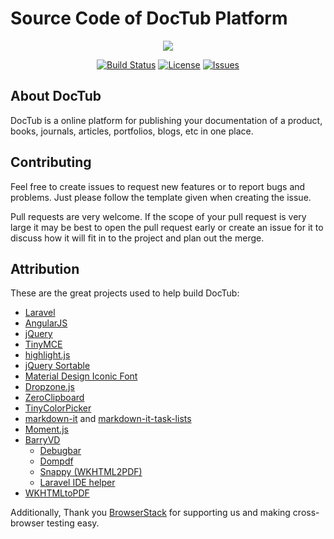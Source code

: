 # Source Code of DocTub Platform

<p align="center"><img src="https://doctub-cdn.netlify.com/logo/logo-100.png"></p>

<p align="center">
<a href="https://travis-ci.org/doctub/platform"><img src="https://travis-ci.org/doctub/platform.svg?branch=master" alt="Build Status"></a>
<a href="https://packagist.org/packages/doctub/platform"><img src="https://img.shields.io/badge/license-Apache%202-blue.svg" alt="License"></a>
<a href="https://github.com/doctub/platform/issues"><img src="https://img.shields.io/github/issues/doctub/platform.svg" alt="Issues"></a>
</p>

## About DocTub

DocTub is a online platform for publishing your documentation of a product, books, journals, articles, portfolios, blogs, etc in one place.

## Contributing

Feel free to create issues to request new features or to report bugs and problems. Just please follow the template given when creating the issue.

Pull requests are very welcome. If the scope of your pull request is very large it may be best to open the pull request early or create an issue for it to discuss how it will fit in to the project and plan out the merge.

## Attribution

These are the great projects used to help build DocTub:

* [Laravel](http://laravel.com/)
* [AngularJS](https://angularjs.org/)
* [jQuery](https://jquery.com/)
* [TinyMCE](https://www.tinymce.com/)
* [highlight.js](https://highlightjs.org/)
* [jQuery Sortable](https://johnny.github.io/jquery-sortable/)
* [Material Design Iconic Font](http://zavoloklom.github.io/material-design-iconic-font/icons.html)
* [Dropzone.js](http://www.dropzonejs.com/)
* [ZeroClipboard](http://zeroclipboard.org/)
* [TinyColorPicker](http://www.dematte.at/tinyColorPicker/index.html)
* [markdown-it](https://github.com/markdown-it/markdown-it) and [markdown-it-task-lists](https://github.com/revin/markdown-it-task-lists)
* [Moment.js](http://momentjs.com/)
* [BarryVD](https://github.com/barryvdh)
    * [Debugbar](https://github.com/barryvdh/laravel-debugbar)
    * [Dompdf](https://github.com/barryvdh/laravel-dompdf)
    * [Snappy (WKHTML2PDF)](https://github.com/barryvdh/laravel-snappy)
    * [Laravel IDE helper](https://github.com/barryvdh/laravel-ide-helper)
* [WKHTMLtoPDF](http://wkhtmltopdf.org/index.html)


Additionally, Thank you [BrowserStack](https://www.browserstack.com/) for supporting us and making cross-browser testing easy.